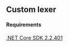 ## Custom lexer


#### Requirements

[.NET Core SDK 2.2.401](https://dotnet.microsoft.com/download/thank-you/dotnet-sdk-2.2.401-macos-x64-installer)
